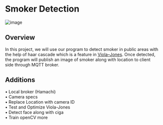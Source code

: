 # Smoker Detection
![image](https://user-images.githubusercontent.com/87508144/133630669-221b01ff-2ae5-4846-8b42-493c7ef1291a.png)

## Overview
In this project, we will use our program to detect smoker in public areas with the help of haar cascade which is a feature in [Viola–Jones](https://en.wikipedia.org/wiki/Viola%E2%80%93Jones_object_detection_framework). Once detected, the program will publish an image of smoker along with location to client side through MQTT broker.

## Additions
• Local broker (Hamachi)  <br/>
• Camera specs  <br/>
• Replace Location with camera ID  <br/>
• Test and Optimize Viola-Jones <br/>
• Detect face along with ciga <br/>
• Train openCV more <br/>    


